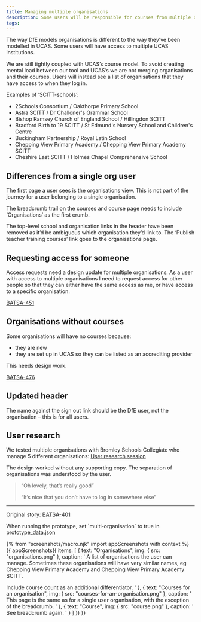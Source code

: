 ```yaml
---
title: Managing multiple organisations
description: Some users will be responsible for courses from multiple organisations. eg SCITT-schools.
tags:
---
```


The way DfE models organisations is different to the way they’ve been modelled in UCAS. Some users will have access to multiple UCAS institutions.

We are still tightly coupled with UCAS’s course model. To avoid creating mental load between our tool and UCAS’s we are not merging organisations and their courses. Users will instead see a list of organisations that they have access to when they log in.

Examples of ‘SCITT-schools’:

* 2Schools Consortium / Oakthorpe Primary School
* Astra SCITT / Dr Challoner's Grammar School
* Bishop Ramsey Church of England School / Hillingdon SCITT
* Bradford Birth to 19 SCITT / St Edmund's Nursery School and Children's Centre
* Buckingham Partnership / Royal Latin School
* Chepping View Primary Academy / Chepping View Primary Academy SCITT
* Cheshire East SCITT / Holmes Chapel Comprehensive School

## Differences from a single org user

The first page a user sees is the organisations view. This is not part of the journey for a user belonging to a single organisation.

The breadcrumb trail on the courses and course page needs to include ‘Organisations’ as the first crumb.

The top-level school and organisation links in the header have been removed as it’d be ambiguous which organisation they’d link to. The ‘Publish teacher training courses’ link goes to the organisations page.

## Requesting access for someone

Access requests need a design update for multiple organisations. As a user with access to multiple organisations I need to request access for other people so that they can either have the same access as me, or have access to a specific organisation.

[BATSA-451](https://dfedigital.atlassian.net/browse/BATSA-451)

## Organisations without courses

Some organisations will have no courses because:

* they are new
* they are set up in UCAS so they can be listed as an accrediting provider

This needs design work.

[BATSA-476](https://dfedigital.atlassian.net/browse/BATSA-476)

## Updated header

The name against the sign out link should be the DfE user, not the organisation – this is for all users.

## User research

We tested multiple organisations with Bromley Schools Collegiate who manage 5 different organisations: [User research session](https://lookback.io/watch/sRRB74G75vSczMrY7)

The design worked without any supporting copy. The separation of organisations was understood by the user.

> “Oh lovely, that’s really good”
>
> “It’s nice that you don’t have to log in somewhere else”

* * *

Original story: [BATSA-401](https://dfedigital.atlassian.net/browse/BATSA-401)

When running the prototype, set \`multi-organisation\` to true in [prototype\_data.json](https://github.com/DFE-Digital/manage-courses-prototype/blob/master/lib/prototype_data.json#L2)

{% from "screenshots/macro.njk" import appScreenshots with context %}
{{ appScreenshots({
  items: [
    {
      text: "Organisations",
      img: { src: "organisations.png" },
      caption: '
A list of organisations the user can manage. Sometimes these organisations will have very similar names, eg Chepping View Primary Academy and Chepping View Primary Academy SCITT.

Include course count as an additional differentiator.
      '
    },
    {
      text: "Courses for an organisation",
      img: { src: "courses-for-an-organisation.png" },
      caption: '
This page is the same as for a single user organisation, with the exception of the breadcrumb.
      '
    },
    {
      text: "Course",
      img: { src: "course.png" },
      caption: '
See breadcrumb again.
      '
    }
  ]
}) }}
